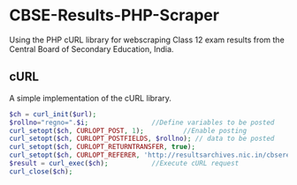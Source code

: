 # CBSE-Results-PHP-Scraper

Using the PHP cURL library for webscraping Class 12 exam results from the Central Board of Secondary Education, India.

## cURL

A simple implementation of the cURL library.

```php
$ch = curl_init($url);
$rollno="regno=".$i;	         	//Define variables to be posted
curl_setopt($ch, CURLOPT_POST, 1);         	//Enable posting
curl_setopt($ch, CURLOPT_POSTFIELDS, $rollno); // data to be posted
curl_setopt($ch, CURLOPT_RETURNTRANSFER, true);
curl_setopt($ch, CURLOPT_REFERER, 'http://resultsarchives.nic.in/cbseresults/cbseresults2015/class12/cbse122015_all.htm');
$result = curl_exec($ch);         	//Execute cURL request
curl_close($ch);
```
